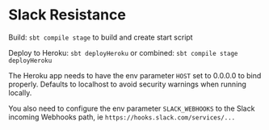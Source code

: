# Slack Resistance

Build: `sbt compile stage` to build and create start script

Deploy to Heroku: `sbt deployHeroku` or combined: `sbt compile stage deployHeroku` 

The Heroku app needs to have the env parameter `HOST` set to 0.0.0.0 to bind properly.
Defaults to localhost to avoid security warnings when running locally.

You also need to configure the env parameter `SLACK_WEBHOOKS` to the Slack incoming Webhooks path,
ie `https://hooks.slack.com/services/...`

